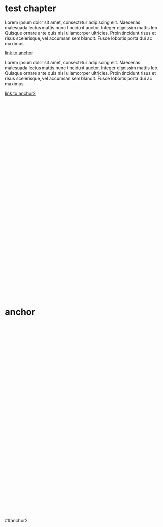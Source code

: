 # test chapter

Lorem ipsum dolor sit amet, consectetur adipiscing elit. Maecenas malesuada lectus mattis nunc tincidunt auctor. Integer dignissim mattis leo. Quisque ornare ante quis nisl ullamcorper ultricies. Proin tincidunt risus et risus scelerisque, vel accumsan sem blandit. Fusce lobortis porta dui ac maximus.

[link to anchor](#anchor)

Lorem ipsum dolor sit amet, consectetur adipiscing elit. Maecenas malesuada lectus mattis nunc tincidunt auctor. Integer dignissim mattis leo. Quisque ornare ante quis nisl ullamcorper ultricies. Proin tincidunt risus et risus scelerisque, vel accumsan sem blandit. Fusce lobortis porta dui ac maximus.

[link to anchor2](#anchor2)


<br><br><br><br><br><br><br><br><br><br><br><br><br><br><br><br><br><br><br><br><br><br><br><br><br><br><br><br><br><br><br><br><br><br><br><br><br>

































# anchor

<br><br><br><br><br><br><br><br><br><br><br><br><br><br><br><br><br><br><br><br><br><br><br><br><br><br><br><br><br><br><br><br><br><br><br><br><br>
##anchor2